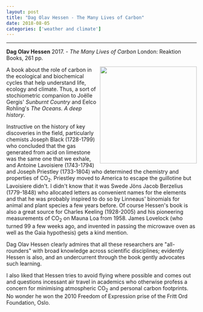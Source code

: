 ```yaml
---
layout: post
title: "Dag Olav Hessen - The Many Lives of Carbon"
date: 2018-08-05
categories: ['weather and climate']
---
```



***
<b>Dag Olav Hessen</b> 2017. - _The Many Lives of Carbon_  London: Reaktion Books, 261 pp. 

<img align="right" width="256" src="http://www.reaktionbooks.co.uk/localjackets/m/9781780238517.jpg" alt="">

A book about the role of carbon in the ecological and biochemical cycles that help understand life, ecology and climate.  Thus, a sort of stochiometric companion to Joëlle Gergis' _Sunburnt Country_ and Eelco Rohling's _The Oceans. A deep history_.

Instructive on the history of key discoveries in the field, particularly chemists Joseph Black (1728-1799) who concluded that the gas generated from acid on limestone was the same one that we exhale, and Antoine Lavoisiere (1743-1794) and Joseph Priestley (1733-1804) who determined the chemistry and properties of CO<sub>2</sub>.  Priestley moved to America to escape the guillotine but Lavoisiere didn't.  I didn't know that it was Swede Jöns Jacob Berzelius (1779-1848) who allocated letters as convenient names for the elements and that he was probably inspired to do so by Linneaus' binomials for  animal and plant species a few years before. Of course Hessen's book is also a great source for Charles Keeling (1928-2005) and his pioneering measurements of  CO<sub>2</sub> on Mauna Loa from 1958.  James Lovelock (who turned 99 a few weeks ago, and invented in passing the microwave oven as well as the Gaia hypothesis) gets a kind mention.

Dag Olav Hessen clearly admires that all these researchers are "all-rounders" with broad knowledge across scientific disciplines; evidently Hessen is also, and an undercurrent through the book gently advocates such learning.

I also liked that Hessen tries to avoid flying where possible and comes out and questions incessant air travel in academics who otherwise profess a concern for minimising atmospheric  CO<sub>2</sub> and personal carbon footprints.  No wonder he won the 2010 Freedom of Expression prise of the Fritt Ord Foundation, Oslo.    
